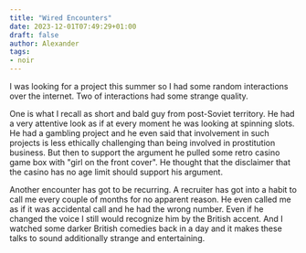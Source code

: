 ```yaml
---
title: "Wired Encounters"
date: 2023-12-01T07:49:29+01:00
draft: false
author: Alexander
tags:
- noir
---
```


I was looking for a project this summer so I had some random interactions over the internet.
Two of interactions had some strange quality.

One is what I recall as short and bald guy from post-Soviet territory.
He had a very attentive look as if at every moment he was looking at spinning slots.
He had a gambling project and he even said that involvement
in such projects is less ethically challenging than
being involved in prostitution business.
But then to support the argument he pulled some retro casino game box with "girl on the front cover".
He thought that the disclaimer that the casino has no age limit should support his argument.

Another encounter has got to be recurring.
A recruiter has got into a habit to call me every couple of months
for no apparent reason.
He even called me as if it was accidental call and he had the wrong number.
Even if he changed the voice I still would recognize him by the British accent.
And I watched some darker British comedies back in a day and it makes these talks to sound additionally strange and entertaining.
